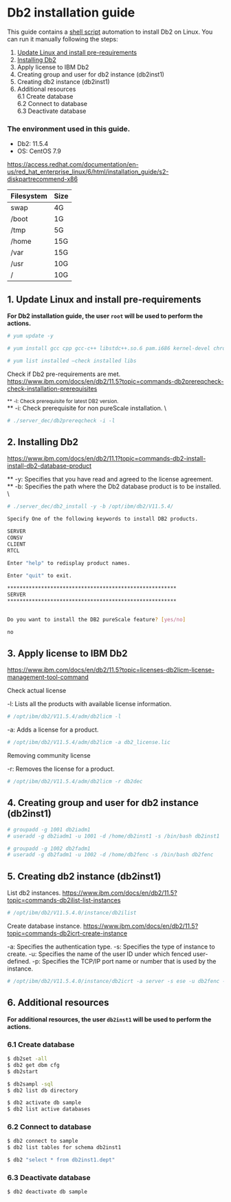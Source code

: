 
# Db2 installation guide

  

This guide contains a [shell script](https://github.com/leonardofurnielis/toolkit/blob/master/installation/db2/db2-installation.sh) automation to install Db2 on Linux. You can run it manually following the steps:

1. [Update Linux and install pre-requirements](#update-linux-and-install-pre-requirements)
2. [Installing Db2](#installing-db2)
3. Apply license to IBM Db2
4. Creating group and user for db2 instance (db2inst1)
5. Creating db2 instance (db2inst1)
6. Additional resources \
    6.1 Create database \
    6.2 Connect to database \
    6.3 Deactivate database

### The environment used in this guide.

- Db2: 11.5.4
- OS: CentOS 7.9

https://access.redhat.com/documentation/en-us/red_hat_enterprise_linux/6/html/installation_guide/s2-diskpartrecommend-x86

| Filesystem | Size |
| ------ |------|
| swap | 4G |
| /boot| 1G |
| /tmp | 5G |
| /home | 15G |
| /var | 15G |
| /usr | 10G |
| / | 10G |

## 1. Update Linux and install pre-requirements

**For Db2 installation guide, the user `root` will be used to perform the actions.**

```bash
# yum update -y
```

```bash
# yum install gcc cpp gcc-c++ libstdc++.so.6 pam.i686 kernel-devel chrony binutils m4 ksh make patch mksh psmisc -y

# yum list installed —check installed libs
```

Check if Db2 pre-requirements are met.
https://www.ibm.com/docs/en/db2/11.5?topic=commands-db2prereqcheck-check-installation-prerequisites

<sub>** -l: Check prerequisite for latest DB2 version.</sub> \
** -i: Check prerequisite for non pureScale installation. \

```bash
# ./server_dec/db2prereqcheck -i -l
```

## 2. Installing Db2

https://www.ibm.com/docs/en/db2/11.1?topic=commands-db2-install-install-db2-database-product
 
** -y: Specifies that you have read and agreed to the license agreement. \
** -b: Specifies the path where the Db2 database product is to be installed. \
```bash
# ./server_dec/db2_install -y -b /opt/ibm/db2/V11.5.4/

Specify One of the following keywords to install DB2 products.

SERVER
CONSV
CLIENT
RTCL
  
Enter "help" to redisplay product names.

Enter "quit" to exit.

*******************************************************
SERVER
*******************************************************


Do you want to install the DB2 pureScale feature? [yes/no]

no
```

## 3. Apply license to IBM Db2

https://www.ibm.com/docs/en/db2/11.5?topic=licenses-db2licm-license-management-tool-command

Check actual license

-l: Lists all the products with available license information.
```bash
# /opt/ibm/db2/V11.5.4/adm/db2licm -l
```

-a: Adds a license for a product.
```bash
# /opt/ibm/db2/V11.5.4/adm/db2licm -a db2_license.lic
```

Removing community license

-r: Removes the license for a product.
```bash
# /opt/ibm/db2/V11.5.4/adm/db2licm -r db2dec
```

## 4. Creating group and user for db2 instance (db2inst1)

```bash
# groupadd -g 1001 db2iadm1
# useradd -g db2iadm1 -u 1001 -d /home/db2inst1 -s /bin/bash db2inst1

# groupadd -g 1002 db2fadm1
# useradd -g db2fadm1 -u 1002 -d /home/db2fenc -s /bin/bash db2fenc
```

## 5. Creating db2 instance (db2inst1)

List db2 instances.
https://www.ibm.com/docs/en/db2/11.5?topic=commands-db2ilist-list-instances
 
```bash
# /opt/ibm/db2/V11.5.4.0/instance/db2ilist
```

Create database instance.
https://www.ibm.com/docs/en/db2/11.5?topic=commands-db2icrt-create-instance

-a: Specifies the authentication type.
-s: Specifies the type of instance to create.
-u: Specifies the name of the user ID under which fenced user-defined.
-p: Specifies the TCP/IP port name or number that is used by the instance.

```bash
# /opt/ibm/db2/V11.5.4.0/instance/db2icrt -a server -s ese -u db2fenc -p 50000 db2inst1
```

## 6. Additional resources

**For additional resources, the user `db2inst1` will be used to perform the actions.**

### 6.1 Create database

```bash
$ db2set -all
$ db2 get dbm cfg
$ db2start
```

```bash
$ db2sampl -sql
$ db2 list db directory

$ db2 activate db sample
$ db2 list active databases
```

### 6.2 Connect to database

```bash
$ db2 connect to sample
$ db2 list tables for schema db2inst1

$ db2 "select * from db2inst1.dept"
```

### 6.3 Deactivate database

```bash
$ db2 deactivate db sample
```